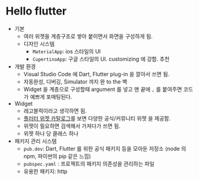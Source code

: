 # Hello flutter

- 기본
  - 여러 위젯을 계층구조로 쌓아 붙이면서 화면을 구성하게 됨.
  - 디자인 시스템
    - `MaterialApp`: ios 스타일의 UI
    - `CupertinoApp`: 구글 스타일의 UI. customizing 에 강함. 추천
- 개발 환경
  - Visual Studio Code 에 Dart, Flutter plug-in 을 깔아서 쓰면 됨.
  - 자동완성, 디버깅, Simulator 까지 완 to the 벽
  - Widget 을 계층으로 구성할때 argument 를 넣고 맨 끝에 `,` 를 붙여주면 코드가 예쁘게 포매팅된다. 
- Widget
  - 레고블럭이라고 생각하면 됨.
  - [플러터 위젯 카탈로그](https://flutter-ko.dev/docs/reference/widgets)를 보면 다양한 공식/커뮤니티 위젯 을 제공함.
  - 위젯이 필요하면 검색해서 가져다가 쓰면 됨.
  - 위젯 하나 당 클래스 하나
- 패키지 관리 시스템
  - `pub.dev`: Dart, Flutter 를 위한 공식 패키지 등을 모아둔 저장소 (node 의 npm, 파이썬의 pip 같은 느낌)
  - `pubspec.yaml` : 프로젝트의 패키지 의존성을 관리하는 파일
  - 유용한 패키지: http
